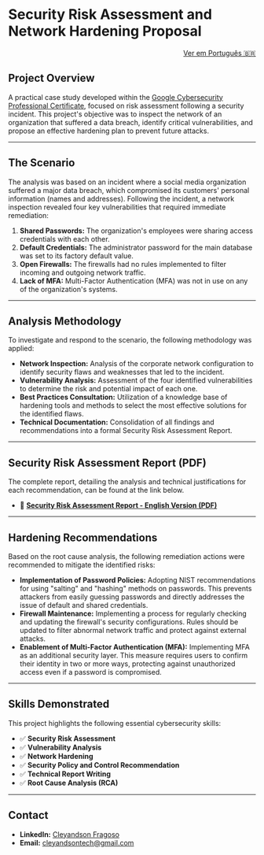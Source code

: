 # Security Risk Assessment and Network Hardening Proposal

<div align="right">
<a href="./README-PT.md">Ver em Português 🇧🇷</a>
</div>

## Project Overview

A practical case study developed within the [Google Cybersecurity Professional Certificate](https://www.coursera.org/google-certificates/cybersecurity-certificate), focused on risk assessment following a security incident. This project's objective was to inspect the network of an organization that suffered a data breach, identify critical vulnerabilities, and propose an effective hardening plan to prevent future attacks.

---

## The Scenario

The analysis was based on an incident where a social media organization suffered a major data breach, which compromised its customers' personal information (names and addresses). Following the incident, a network inspection revealed four key vulnerabilities that required immediate remediation:

1.  **Shared Passwords:** The organization's employees were sharing access credentials with each other.
2.  **Default Credentials:** The administrator password for the main database was set to its factory default value.
3.  **Open Firewalls:** The firewalls had no rules implemented to filter incoming and outgoing network traffic.
4.  **Lack of MFA:** Multi-Factor Authentication (MFA) was not in use on any of the organization's systems.

---

## Analysis Methodology

To investigate and respond to the scenario, the following methodology was applied:

* **Network Inspection:** Analysis of the corporate network configuration to identify security flaws and weaknesses that led to the incident.
* **Vulnerability Analysis:** Assessment of the four identified vulnerabilities to determine the risk and potential impact of each one.
* **Best Practices Consultation:** Utilization of a knowledge base of hardening tools and methods to select the most effective solutions for the identified flaws.
* **Technical Documentation:** Consolidation of all findings and recommendations into a formal Security Risk Assessment Report.

---

## Security Risk Assessment Report (PDF)

The complete report, detailing the analysis and technical justifications for each recommendation, can be found at the link below.

* 📄 **[Security Risk Assessment Report - English Version (PDF)](https://github.com/cleyandson/case-study-security-risk-assessment/blob/8e753a307c668982ad9928132313212dc5cac008/Documents/%5BEN%5D%20Security%20risk%20assessment%20report.pdf)**

---

## Hardening Recommendations

Based on the root cause analysis, the following remediation actions were recommended to mitigate the identified risks:

* **Implementation of Password Policies:** Adopting NIST recommendations for using "salting" and "hashing" methods on passwords. This prevents attackers from easily guessing passwords and directly addresses the issue of default and shared credentials.
* **Firewall Maintenance:** Implementing a process for regularly checking and updating the firewall's security configurations. Rules should be updated to filter abnormal network traffic and protect against external attacks.
* **Enablement of Multi-Factor Authentication (MFA):** Implementing MFA as an additional security layer. This measure requires users to confirm their identity in two or more ways, protecting against unauthorized access even if a password is compromised.

---

## Skills Demonstrated

This project highlights the following essential cybersecurity skills:

-   ✅ **Security Risk Assessment**
-   ✅ **Vulnerability Analysis**
-   ✅ **Network Hardening**
-   ✅ **Security Policy and Control Recommendation**
-   ✅ **Technical Report Writing**
-   ✅ **Root Cause Analysis (RCA)**

---

## Contact

* **LinkedIn:** [Cleyandson Fragoso](https://www.linkedin.com/in/cleyandson-fragoso/)
* **Email:** cleyandsontech@gmail.com
